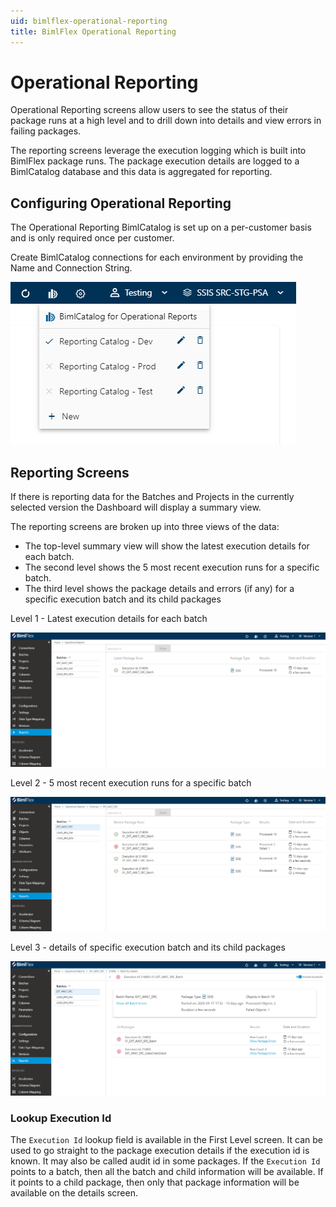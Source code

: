 ```yaml
---
uid: bimlflex-operational-reporting
title: BimlFlex Operational Reporting
---
```

# Operational Reporting

Operational Reporting screens allow users to see the status of their package runs at a high level and to drill down into details and view errors in failing packages. 

The reporting screens leverage the execution logging which is built into BimlFlex package runs. The package execution details are logged to a BimlCatalog database and this data is aggregated for reporting.

## Configuring Operational Reporting

The Operational Reporting BimlCatalog is set up on a per-customer basis and is only required once per customer.

Create BimlCatalog connections for each environment by providing the Name and Connection String.

![Operational Reporting Selection -center](images/bimlflex-app-operational-reporting-selected.png "Operational Reporting Selection")

## Reporting Screens

If there is reporting data for the Batches and Projects in the currently selected version the Dashboard will display a summary view.

The reporting screens are broken up into three views of the data:

* The top-level summary view will show the latest execution details for each batch.
* The second level shows the 5 most recent execution runs for a specific batch.
* The third level shows the package details and errors (if any) for a specific execution batch and its child packages

Level 1 - Latest execution details for each batch

![Operational Reporting Level 1 -center](images/bimlflex-app-operational-reporting-level1.png "Operational Reporting Level 1")

Level 2 - 5 most recent execution runs for a specific batch

![Operational Reporting Level 2 -center](images/bimlflex-app-operational-reporting-level2.png "Operational Reporting Level 2")

Level 3 - details of specific execution batch and its child packages

![Operational Reporting Level 3 -center](images/bimlflex-app-operational-reporting-level3.png "Operational Reporting Level 3")

### Lookup Execution Id

The `Execution Id` lookup field is available in the First Level screen. It can be used to go straight to the package execution details if the execution id is known. It may also be called audit id in some packages. If the `Execution Id` points to a batch, then all the batch and child information will be available. If it points to a child package, then only that package information will be available on the details screen.
